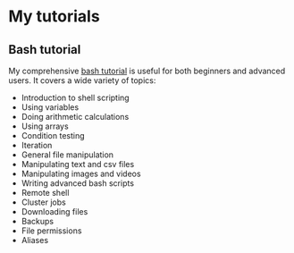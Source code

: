 # My tutorials

## Bash tutorial

My comprehensive [bash tutorial](https://monicagiraldochica.github.io/bash_tutorial) is useful for both beginners and advanced users. It covers a wide variety of topics:

- Introduction to shell scripting
- Using variables
- Doing arithmetic calculations
- Using arrays
- Condition testing
- Iteration
- General file manipulation
- Manipulating text and csv files
- Manipulating images and videos
- Writing advanced bash scripts
- Remote shell
- Cluster jobs
- Downloading files
- Backups
- File permissions
- Aliases

